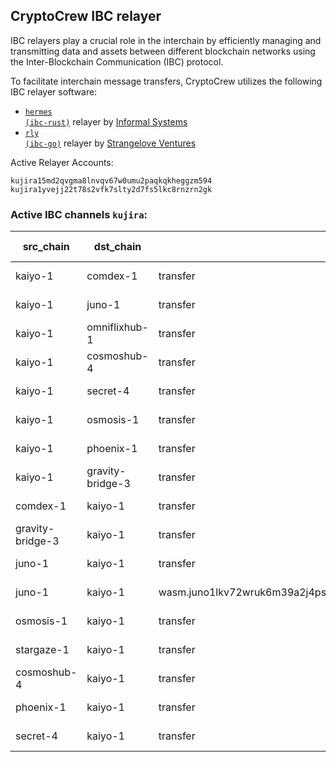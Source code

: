 ## CryptoCrew IBC relayer
IBC relayers play a crucial role in the interchain by efficiently managing and transmitting data and assets between different blockchain networks using the Inter-Blockchain Communication (IBC) protocol.

To facilitate interchain message transfers, CryptoCrew utilizes the following IBC relayer software: 
- <a href="https://github.com/informalsystems/hermes"><code>hermes (ibc-rust)</code></a> relayer by [Informal Systems](https://github.com/informalsystems)
- <a href="https://github.com/cosmos/relayer"><code>rly (ibc-go)</code></a> relayer by [Strangelove Ventures](https://github.com/strangelove-ventures)

Active Relayer Accounts:
```
kujira15md2qvgma8lnvqv67w0umu2paqkqkheggzm594
kujira1yvejj22t78s2vfk7slty2d7fs5lkc8rnzrn2gk
```

### Active IBC channels `kujira`:
| src_chain | dst_chain | IBC port | IBC channel |
| --------------- | --------------- | ------------ | ------------------- |
| kaiyo-1 | comdex-1 | transfer | channel-18 |
| kaiyo-1 | juno-1 | transfer | channel-2 |
| kaiyo-1 | omniflixhub-1 | transfer | channel-70 |
| kaiyo-1 | cosmoshub-4 | transfer | channel-0 |
| kaiyo-1 | secret-4 | transfer | channel-10 |
| kaiyo-1 | osmosis-1 | transfer | channel-3 |
| kaiyo-1 | phoenix-1 | transfer | channel-5 |
| kaiyo-1 | gravity-bridge-3 | transfer | channel-50 |
| comdex-1 | kaiyo-1 | transfer | channel-31 |
| gravity-bridge-3 | kaiyo-1 | transfer | channel-107 |
| juno-1 | kaiyo-1 | transfer | channel-87 |
| juno-1 | kaiyo-1 | wasm.juno1lkv72wruk6m39a2j4ps036hzxyhjccwncgfzzcaqxuwndg5x0ghqa8mrhg | channel-97 |
| osmosis-1 | kaiyo-1 | transfer | channel-259 |
| stargaze-1 | kaiyo-1 | transfer | channel-49 |
| cosmoshub-4 | kaiyo-1 | transfer | channel-343 |
| phoenix-1 | kaiyo-1 | transfer | channel-10 |
| secret-4 | kaiyo-1 | transfer | channel-22 |